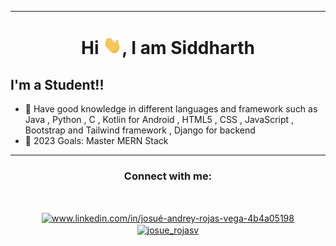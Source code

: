 <hr>
<h1 align="center">Hi <img src="https://raw.githubusercontent.com/ABSphreak/ABSphreak/master/gifs/Hi.gif" width="30px">, I am Siddharth </h1>

## I'm a Student!!

- 🌱 Have good knowledge in different languages and framework such as Java , Python , C , Kotlin for Android , HTML5 , CSS , JavaScript , Bootstrap and Tailwind framework , Django for backend
- 🥅 2023 Goals: Master MERN Stack

---

<!-- CONNECTION -->    
<h3 align="center">Connect with me:</h3>
<br>
<p align="center">
  <a href="https://linkedin.com/in/siddharth9300" target="blank"><img align="center" src="https://raw.githubusercontent.com/rahuldkjain/github-profile-readme-generator/master/src/images/icons/Social/linked-in-alt.svg" alt="www.linkedin.com/in/josué-andrey-rojas-vega-4b4a05198" height="30" width="40" /></a>
  <a href="https://instagram.com/siddharth_9300" target="blank"><img align="center" src="https://raw.githubusercontent.com/rahuldkjain/github-profile-readme-generator/master/src/images/icons/Social/instagram.svg" alt="josue_rojasv" height="30" width="40" /></a>
</p>



<br />


[instagram]: https://instagram.com/siddharth_9300
[linkedin]: https://linkedin.com/in/siddharth9300

